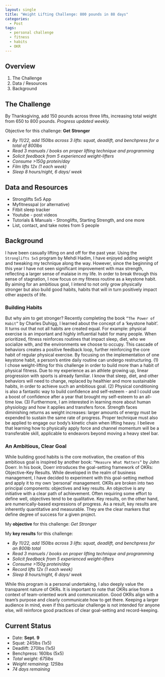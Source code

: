 ```yaml
---
layout: single
title: "Weight Lifting Challenge: 800 pounds in 88 days"
categories:
  - Post
tags:
  - personal challenge
  - fitness
  - habits
  - OKR
---
```


## Overview
 
 1. The Challenge
 2. Data / Resources
 3. Background

## The Challenge

By Thanksgiving, add 150 pounds across three lifts, increasing total weight from 650 to 800 pounds. _Progress updated weekly._

Objective for this challenge: **Get** **Stronger**
 * _By 11/22, add 150lbs across 3 lifts: squat, deadlift, and benchpress for a total of 800lbs_
 * _Read 3 manuals / books on proper lifting technique and programming_
 * _Solicit feedback from 5 experienced weight-lifters_
 * _Consume >150g protein/day_
 * _Film lifts 12x (1 each week)_
 * _Sleep 8 hours/night, 6 days/ week_

## Data and Resources

 * Stronglifts 5x5 App
 * Myfitnesspal (or alternative)
 * Fitbit sleep tracker
 * Youtube - post videos
 * Tutorials & Manuals - Stronglifts, Starting Strength, and one more
 * List, contact, and take notes from 5 people

## Background

I have been casually lifting on and off for the past year. Using the `Stronglifts 5x5` program by Mehdi Hadim, I have enjoyed adding weight and tweaking my technique along the way. However, since the beginning of this year I have not seen significant improvement with max strength, reflecting a larger sense of malaise in my life. In order to break through this sense of stagnation, I now focus on my fitness routine as a keystone habit. By aiming for an ambitious goal, I intend to not only grow physically stronger but also build good habits, habits that will in turn positively impact other aspects of life. 


### Building Habits

But why aim to get stronger? Recently completing the book `“The Power of Habit”` by Charles Duhigg, I learned about the concept of a ‘keystone habit’. It turns out that not all habits are created equal. For example: physical exercise is an important and highly influential habit for many people. When prioritized, fitness reinforces routines that impact sleep, diet, who we socialize with, and the environments we choose to occupy. This cascade of behaviors creates a positive feedback loop, further reinforcing the core habit of regular physical exercise. By focusing on the implementation of one keystone habit, a person’s entire daily routine can undergo restructuring. (1) I chose weight-lifting for this challenge in order to build more than a habit of physical fitness. Due to my experience as an athlete growing up, linear progression with sports is already familiar. I know that sleep, diet, and other behaviors will need to change, replaced by healthier and more sustainable habits, in order to achieve such an ambitious goal. (2) Physical conditioning is also a fantastic way to build confidence and self-esteem - and I could use a boost of confidence after a year that brought my self-esteem to an all-time low. (3) Furthermore, I am interested in learning more about human physiology and how it applies and transfers force. Strength faces diminishing returns as weight increases: larger amounts of energy must be expended to sustain the same rate of progress. Proper technique must also be applied to engage our body’s kinetic chain when lifting heavy. I believe that learning how to physically apply force and channel momentum will be a transferable skill, applicable to endeavors beyond moving a heavy steel bar.

### An Ambitious, Clear Goal

While building good habits is the core motivation, the creation of this ambitious goal is inspired by another book: `“Measure What Matters”` by John Doerr. In his book, Doerr introduces the goal-setting framework of OKRs: Objective-Key Results. While developed in the realm of business management, I have decided to experiment with this goal-setting method and apply it to my own ‘personal’ management. OKRs are broken into two principal components: objectives and key results. An objective is any initiative with a clear path of achievement. Often requiring some effort to define well, objectives tend to be qualitative. Key results, on the other hand, are numerically-based expressions of progress. As a result, key results are inherently quantitative and measurable. They are the clear markers that define degree of success for a given project.

My **objective** for this challenge: _Get Stronger_

My **key results** for this challenge:
 * _By 11/22, add 150lbs across 3 lifts: squat, deadlift, and benchpress for an 800lb total_
 * _Read 3 manuels / books on proper lifting technique and programming_
 * _Solicit feedback from 5 experienced weight-lifters_
 * _Consume >150g protein/day_
 * _Record lifts 12x (1 each week)_
 * _Sleep 8 hours/night, 6 days/ week_

While this program is a personal undertaking, I also deeply value the transparent nature of OKRs. It is important to note that OKRs arise from a context of team-oriented work and communication. Good OKRs align with a team’s purpose and clearly communicate how to get there. Keeping a larger audience in mind, even if this particular challenge is not intended for anyone else, will reinforce good practices of clear goal-setting and record-keeping.

## Current Status

 * Date: **Sept.** **9**
 * Squat: 245lbs (1x5)
 * Deadlift: 270lbs (1x5)
 * Benchpress: 160lbs (5x5)
 * _Total weight: 675lbs_
 * _Weight remaining: 125lbs_
 * _74 days remaining_




